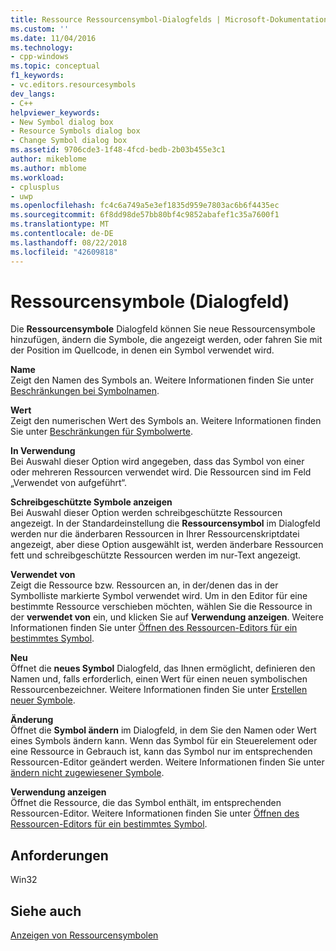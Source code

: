 ```yaml
---
title: Ressource Ressourcensymbol-Dialogfelds | Microsoft-Dokumentation
ms.custom: ''
ms.date: 11/04/2016
ms.technology:
- cpp-windows
ms.topic: conceptual
f1_keywords:
- vc.editors.resourcesymbols
dev_langs:
- C++
helpviewer_keywords:
- New Symbol dialog box
- Resource Symbols dialog box
- Change Symbol dialog box
ms.assetid: 9706cde3-1f48-4fcd-bedb-2b03b455e3c1
author: mikeblome
ms.author: mblome
ms.workload:
- cplusplus
- uwp
ms.openlocfilehash: fc4c6a749a5e3ef1835d959e7803ac6b6f4435ec
ms.sourcegitcommit: 6f8dd98de57bb80bf4c9852abafef1c35a7600f1
ms.translationtype: MT
ms.contentlocale: de-DE
ms.lasthandoff: 08/22/2018
ms.locfileid: "42609818"
---
```

# <a name="resource-symbols-dialog-box"></a>Ressourcensymbole (Dialogfeld)

Die **Ressourcensymbole** Dialogfeld können Sie neue Ressourcensymbole hinzufügen, ändern die Symbole, die angezeigt werden, oder fahren Sie mit der Position im Quellcode, in denen ein Symbol verwendet wird.

**Name**  
Zeigt den Namen des Symbols an. Weitere Informationen finden Sie unter [Beschränkungen bei Symbolnamen](../windows/symbol-name-restrictions.md).

**Wert**  
Zeigt den numerischen Wert des Symbols an. Weitere Informationen finden Sie unter [Beschränkungen für Symbolwerte](../windows/symbol-value-restrictions.md).

**In Verwendung**  
Bei Auswahl dieser Option wird angegeben, dass das Symbol von einer oder mehreren Ressourcen verwendet wird. Die Ressourcen sind im Feld „Verwendet von aufgeführt“.

**Schreibgeschützte Symbole anzeigen**  
Bei Auswahl dieser Option werden schreibgeschützte Ressourcen angezeigt. In der Standardeinstellung die **Ressourcensymbol** im Dialogfeld werden nur die änderbaren Ressourcen in Ihrer Ressourcenskriptdatei angezeigt, aber diese Option ausgewählt ist, werden änderbare Ressourcen fett und schreibgeschützte Ressourcen werden im nur-Text angezeigt.

**Verwendet von**  
Zeigt die Ressource bzw. Ressourcen an, in der/denen das in der Symbolliste markierte Symbol verwendet wird. Um in den Editor für eine bestimmte Ressource verschieben möchten, wählen Sie die Ressource in der **verwendet von** ein, und klicken Sie auf **Verwendung anzeigen**. Weitere Informationen finden Sie unter [Öffnen des Ressourcen-Editors für ein bestimmtes Symbol](../windows/opening-the-resource-editor-for-a-given-symbol.md).

**Neu**  
Öffnet die **neues Symbol** Dialogfeld, das Ihnen ermöglicht, definieren den Namen und, falls erforderlich, einen Wert für einen neuen symbolischen Ressourcenbezeichner. Weitere Informationen finden Sie unter [Erstellen neuer Symbole](../windows/creating-new-symbols.md).

**Änderung**  
Öffnet die **Symbol ändern** im Dialogfeld, in dem Sie den Namen oder Wert eines Symbols ändern kann. Wenn das Symbol für ein Steuerelement oder eine Ressource in Gebrauch ist, kann das Symbol nur im entsprechenden Ressourcen-Editor geändert werden. Weitere Informationen finden Sie unter [ändern nicht zugewiesener Symbole](../windows/changing-unassigned-symbols.md).

**Verwendung anzeigen**  
Öffnet die Ressource, die das Symbol enthält, im entsprechenden Ressourcen-Editor. Weitere Informationen finden Sie unter [Öffnen des Ressourcen-Editors für ein bestimmtes Symbol](../windows/opening-the-resource-editor-for-a-given-symbol.md).

## <a name="requirements"></a>Anforderungen

Win32

## <a name="see-also"></a>Siehe auch

[Anzeigen von Ressourcensymbolen](../windows/viewing-resource-symbols.md)